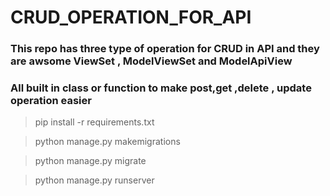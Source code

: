 # CRUD_OPERATION_FOR_API

### This repo has three type of operation for CRUD in API and they are awsome ViewSet , ModelViewSet and ModelApiView

### All built in class or function to make post,get ,delete , update operation easier

>pip install -r requirements.txt

>python manage.py makemigrations

>python manage.py migrate

>python manage.py runserver


